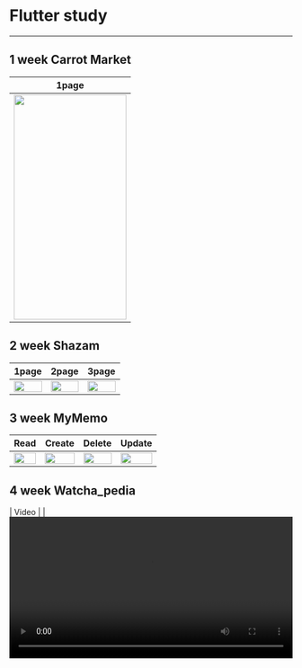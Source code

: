 # Flutter study
---
## 1 week Carrot Market
| 1page |
|-------|
| <img src="https://github.com/ksw1912/FlutterStudy/assets/150943603/b8ee9797-c65f-4240-8929-e35c167c5a0a" width=200 height="400">|
## 2 week Shazam
| 1page | 2page | 3page |
|-------|-------|-------|
| <img src="https://github.com/ksw1912/FlutterStudy/assets/150943603/d7824521-fe19-4c6d-8a80-c01f16cba71a" width="100%"> | <img src="https://github.com/ksw1912/FlutterStudy/assets/150943603/1b23bf31-b36d-4469-9235-09d235bf11a3" width="100%"> | <img src="https://github.com/ksw1912/FlutterStudy/assets/150943603/3f7e6736-8fc5-41e2-9a9e-776e85b7e7d2" width="100%"> |
## 3 week MyMemo
| Read | Create | Delete | Update |
|-------|-------|-------|-------|
| <img src="https://github.com/ksw1912/FlutterStudy/assets/150943603/cd8fbf94-99a3-4187-8dc3-b2316ffb29b9" width="100%"> | <img src="https://github.com/ksw1912/FlutterStudy/assets/150943603/4775c741-22d4-40de-9e90-453b7cc422453" width="100%"> | <img src="https://github.com/ksw1912/FlutterStudy/assets/150943603/fb398235-1625-443c-a699-12f2e1fb2273" width="100%"> | <img src="https://github.com/ksw1912/FlutterStudy/assets/150943603/ff88f2dd-8a5a-451e-8823-81e7d4875cf0" width="100%"> |

## 4 week Watcha_pedia
| Video |
| <video src="" width="100%"> |
